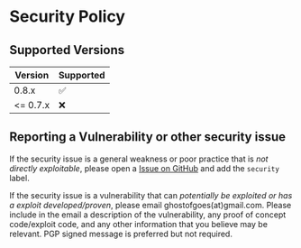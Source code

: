 # Security Policy

## Supported Versions

| Version    | Supported          |
| ---------- | ------------------ |
| 0.8.x      | :white_check_mark: |
| <= 0.7.x   | :x:                |

## Reporting a Vulnerability or other security issue

If the security issue is a general weakness or poor practice that is *not directly exploitable*, please open a [Issue on GitHub](https://github.com/GhostofGoes/getmac/issues) and add the `security` label.

If the security issue is a vulnerability that can *potentially be exploited or has a exploit developed/proven*, please email ghostofgoes(at)gmail.com.
Please include in the email a description of the vulnerability, any proof of concept code/exploit code, and any other information that you believe may be relevant.
PGP signed message is preferred but not required.
